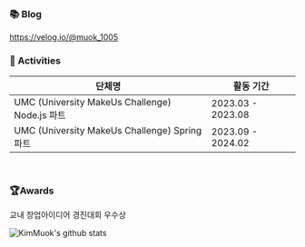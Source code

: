 
### 📚 Blog
https://velog.io/@muok_1005
</br>

### 📡 Activities
| 단체명 | 활동 기간 |
| --- | --- |
| UMC (University MakeUs Challenge) Node.js 파트| 2023.03 - 2023.08 |
| UMC (University MakeUs Challenge) Spring 파트| 2023.09 - 2024.02 |

</br>

### 🏆Awards
교내 창업아이디어 경진대회 우수상

![KimMuok's github stats](https://github-readme-stats.vercel.app/api?username=Muokok&show_icons=true&theme=radical)
